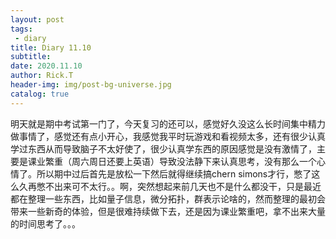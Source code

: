 ```yaml
---
layout: post
tags: 
 - diary
title: Diary 11.10
subtitle: 
date: 2020.11.10
author: Rick.T
header-img: img/post-bg-universe.jpg
catalog: true
---
```


明天就是期中考试第一门了，今天复习的还可以，感觉好久没这么长时间集中精力做事情了，感觉还有点小开心，我感觉我平时玩游戏和看视频太多，还有很少认真学过东西从而导致脑子不太好使了，很少认真学东西的原因感觉是没有激情了，主要是课业繁重（周六周日还要上英语）导致没法静下来认真思考，没有那么一个心情了。所以期中过后首先是放松一下然后就得继续搞chern simons才行，憋了这么久再憋不出来可不太行。。啊，突然想起来前几天也不是什么都没干，只是最近都在整理一些东西，比如量子信息，微分拓扑，群表示论啥的，然而整理的最初会带来一些新奇的体验，但是很难持续做下去，还是因为课业繁重吧，拿不出来大量的时间思考了。。。

